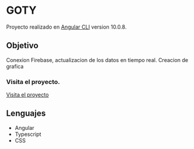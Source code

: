 # GOTY

Proyecto realizado en [Angular CLI](https://github.com/angular/angular-cli) version 10.0.8.

## Objetivo
Conexion Firebase, actualizacion de los datos en tiempo real.
Creacion de grafica

### Visita el proyecto.

[Visita el proyecto](https://firestore-grafica-6554c.web.app/inicio)




## Lenguajes
+ Angular
+ Typescript
+ CSS
